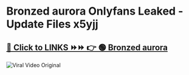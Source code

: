 
 # Bronzed aurora Onlyfans Leaked - Update Files x5yjj

## <h2><a href="https://clipsfans.com/Bronzed_aurora&ref=git">🔗 Click to LINKS ⏩⏩ 👉 🟢 Bronzed aurora </a></h2>

<a href="https://clipsfans.com/Bronzed_aurora&ref=git" rel="nofollow" data-target="animated-image.originalLink"><img src="https://i.ibb.co.com/xMMVF88/686577567.gif" alt="Viral Video Original" style="max-width: 100%; display: inline-block;" data-target="animated-image.originalImage"></a>

